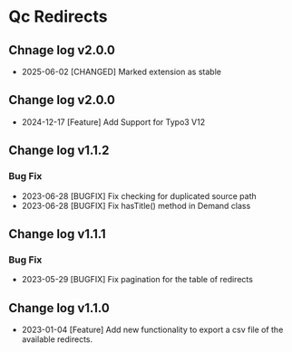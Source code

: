 # Qc Redirects
## Chnage log v2.0.0
- 2025-06-02 [CHANGED] Marked extension as stable
## Change log v2.0.0
- 2024-12-17 [Feature] Add Support for Typo3 V12
## Change log v1.1.2
### Bug Fix
- 2023-06-28 [BUGFIX] Fix checking for duplicated source path
- 2023-06-28 [BUGFIX] Fix hasTitle() method in Demand class

## Change log v1.1.1
### Bug Fix
- 2023-05-29 [BUGFIX]  Fix pagination for the table of redirects

## Change log v1.1.0
- 2023-01-04 [Feature] Add new functionality to export a csv file of the available redirects.
